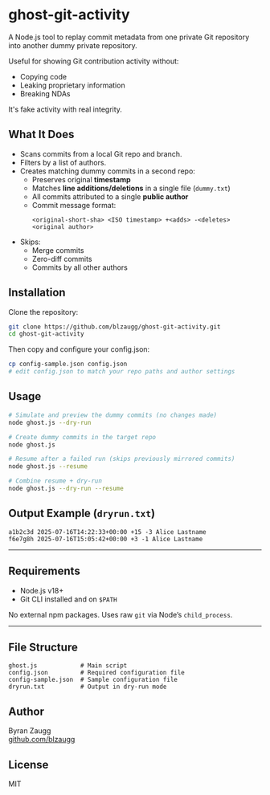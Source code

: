 # ghost-git-activity

A Node.js tool to replay commit metadata from one private Git repository into another dummy private repository.

Useful for showing Git contribution activity without:

- Copying code
- Leaking proprietary information
- Breaking NDAs

It's fake activity with real integrity.

## What It Does

- Scans commits from a local Git repo and branch.
- Filters by a list of authors.
- Creates matching dummy commits in a second repo:
  - Preserves original **timestamp**
  - Matches **line additions/deletions** in a single file (`dummy.txt`)
  - All commits attributed to a single **public author**
  - Commit message format:
    ```
    <original-short-sha> <ISO timestamp> +<adds> -<deletes> <original author>
    ```
- Skips:
  - Merge commits
  - Zero-diff commits
  - Commits by all other authors

## Installation

Clone the repository:

```bash
git clone https://github.com/blzaugg/ghost-git-activity.git
cd ghost-git-activity
```

Then copy and configure your config.json:

```bash
cp config-sample.json config.json
# edit config.json to match your repo paths and author settings
```

## Usage

```bash
# Simulate and preview the dummy commits (no changes made)
node ghost.js --dry-run

# Create dummy commits in the target repo
node ghost.js

# Resume after a failed run (skips previously mirrored commits)
node ghost.js --resume

# Combine resume + dry-run
node ghost.js --dry-run --resume
```

## Output Example (`dryrun.txt`)

```
a1b2c3d 2025-07-16T14:22:33+00:00 +15 -3 Alice Lastname
f6e7g8h 2025-07-16T15:05:42+00:00 +3 -1 Alice Lastname
```

---

## Requirements

- Node.js v18+
- Git CLI installed and on `$PATH`

No external npm packages. Uses raw `git` via Node’s `child_process`.

---

## File Structure

```
ghost.js            # Main script
config.json         # Required configuration file
config-sample.json  # Sample configuration file
dryrun.txt          # Output in dry-run mode
```

## Author

Byran Zaugg  
[github.com/blzaugg](https://github.com/blzaugg)

## License

MIT
